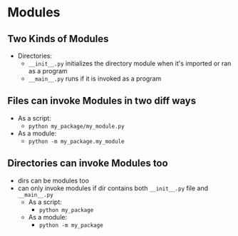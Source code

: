 # Modules
## Two Kinds of Modules
  - Directories:  
    - `__init__.py` initializes the directory module when it's imported or ran as a program
    - `__main__.py` runs if it is invoked as a program  

## Files can invoke Modules in two diff ways
  - As a script:
    - `python my_package/my_module.py`
  - As a module:
    - `python -m my_package.my_module`

## Directories can invoke Modules too  
- dirs can be modules too  
- can only invoke modules if dir contains both `__init__.py` file and `__main__.py`  
  - As a script:
    - `python my_package`
  - As a module:
    - `python -m my_package`

